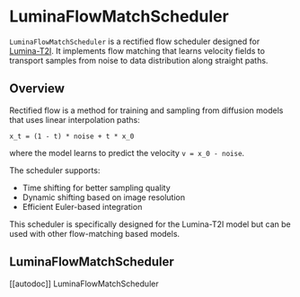 <!--Copyright 2025 The HuggingFace Team. All rights reserved.

Licensed under the Apache License, Version 2.0 (the "License"); you may not use this file except in compliance with
the License. You may obtain a copy of the License at

http://www.apache.org/licenses/LICENSE-2.0

Unless required by applicable law or agreed to in writing, software distributed under the License is distributed on
an "AS IS" BASIS, WITHOUT WARRANTIES OR CONDITIONS OF ANY KIND, either express or implied. See the License for the
specific language governing permissions and limitations under the License.
-->

# LuminaFlowMatchScheduler

`LuminaFlowMatchScheduler` is a rectified flow scheduler designed for [Lumina-T2I](https://arxiv.org/abs/2405.05945). It implements flow matching that learns velocity fields to transport samples from noise to data distribution along straight paths.

## Overview

Rectified flow is a method for training and sampling from diffusion models that uses linear interpolation paths:

```
x_t = (1 - t) * noise + t * x_0
```

where the model learns to predict the velocity `v = x_0 - noise`.

The scheduler supports:

- Time shifting for better sampling quality
- Dynamic shifting based on image resolution
- Efficient Euler-based integration

This scheduler is specifically designed for the Lumina-T2I model but can be used with other flow-matching based models.

## LuminaFlowMatchScheduler

[[autodoc]] LuminaFlowMatchScheduler
